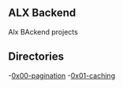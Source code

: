 ## ALX Backend

Alx BAckend projects

## Directories

-[0x00-pagination](./0x00-pagination)
-[0x01-caching](./0x01-caching)
